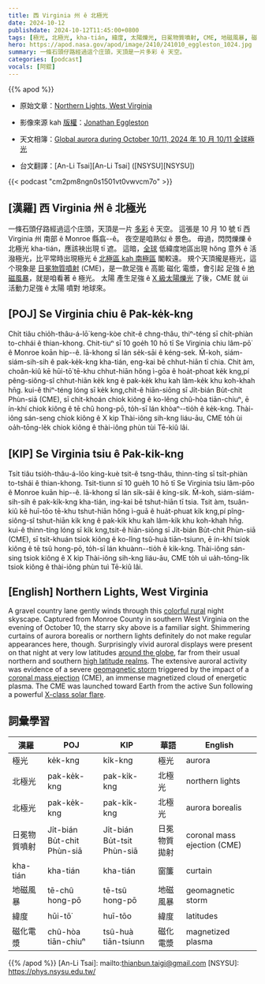 ```yaml
---
title: 西 Virginia 州 ê 北極光
date: 2024-10-12
publishdate: 2024-10-12T11:45:00+0800
tags: [極光, 北極光, kha-tián, 緯度, 太陽爍光, 日冕物質噴射, CME, 地磁風暴, 磁化電漿]
hero: https://apod.nasa.gov/apod/image/2410/241010_eggleston_1024.jpg
summary: 一條石頭仔路經過這个庄頭，天頂是一片多彩 ê 天空。
categories: [podcast]
vocals: [阿錕]
---
```


{{% apod %}}

- 原始文章：[Northern Lights, West Virginia](https://apod.nasa.gov/apod/ap241012.html)
- 影像來源 kah [版權][copyright]：[Jonathan Eggleston](https://www.astrobin.com/users/WVAstronomy/)
- 天文相簿：[Global aurora during October 10/11, 2024 年 10 月 10/11 全球極光](https://www.facebook.com/media/set/?vanity=APOD.Sky&set=a.530876019640980)

- 台文翻譯：[An-Li Tsai][An-Li Tsai] ([NSYSU][NSYSU])

{{< podcast "cm2pm8ngn0s1501vt0vwvcm7o" >}}

## [漢羅] 西 Virginia 州 ê 北極光
一條石頭仔路經過這个庄頭，天頂是一片 [多彩][colorful rural] ê 天空。
這張是 10 月 10 號 tī 西 Virginia 州 南部 ê Monroe 縣翕--ê。
夜空是咱熟似 ê 景色。
毋過，閃閃爍爍 ê 北極光 kha-tián，應該袂出現 tī 遮。
這暗，[全球][around the globe] 低緯度地區出現 hŏng 意外 ê 活潑極光，比平常時出現極光 ê [北極區 kah 南極區][high latitude realms] 閣較遠。
規个天頂攏是極光，這个現象是 [日冕物質噴射][coronal mass ejection] (CME)，是一款足強 ê 高能 磁化 電漿，會引起 足強 ê [地磁風暴][geomagnetic storm]，就是咱看著 ê 極光。
太陽 產生足強 ê [X 級太陽爍光][X-class solar flare] 了後，CME 就 ùi 活動力足強 ê 太陽 噴對 地球來。

## [POJ] Se Virginia chiu ê Pak-ke̍k-kng
Chi̍t tiâu chio̍h-thâu-á-lō͘ keng-kòe chit-ê chng-thâu, thiⁿ-téng sī chi̍t-phiàn to-chhái ê thian-khong.
Chit-tiuⁿ sī 10 goe̍h 10 hō tī Se Virginia chiu lâm-pō͘ ê Monroe koān hip--ê.
Iā-khong sī lán se̍k-sāi ê kéng-sek.
M̄-koh, siám-siám-sih-sih ê pak-ke̍k-kng kha-tián, eng-kai bē chhut-hiān tī chia.
Chit àm, choân-kiû kē hūi-tō͘ tē-khu chhut-hiān hőng ì-gōa ê hoa̍t-phoat ke̍k kng,pí pêng-siông-sî chhut-hiān ke̍k kng ê pak-ke̍k khu kah lâm-ke̍k khu koh-khah hn̄g.
kui-ê thiⁿ-téng lóng sī ke̍k kng,chit-ê hiān-siōng sī Ji̍t-bián Bu̍t-chit Phùn-siā (CME), sī chi̍t-khoán chiok kiông ê ko-lêng chû-hòa tiān-chiuⁿ, ē ín-khí chiok kiông ê tē chû hong-pō, to̍h-sī lán khòaⁿ--tio̍h ê ke̍k-kng.
Thài-iông sán-seng chiok kiông ê X kip Thài-iông sih-kng liáu-āu, CME to̍h ùi oa̍h-tōng-le̍k chiok kiông ê thài-iông phùn tùi Tē-kiû lâi.

## [KIP] Se Virginia tsiu ê Pak-ki̍k-kng
Tsi̍t tiâu tsio̍h-thâu-á-lōo king-kuè tsit-ê tsng-thâu, thinn-tíng sī tsi̍t-phiàn to-tshái ê thian-khong.
Tsit-tiunn sī 10 gue̍h 10 hō tī Se Virginia tsiu lâm-pōo ê Monroe kuān hip--ê.
Iā-khong sī lán si̍k-sāi ê kíng-sik.
M̄-koh, siám-siám-sih-sih ê pak-ki̍k-kng kha-tián, ing-kai bē tshut-hiān tī tsia.
Tsit àm, tsuân-kiû kē huī-tōo tē-khu tshut-hiān hőng ì-guā ê hua̍t-phuat ki̍k kng,pí pîng-siông-sî tshut-hiān ki̍k kng ê pak-ki̍k khu kah lâm-ki̍k khu koh-khah hn̄g.
kui-ê thinn-tíng lóng sī ki̍k kng,tsit-ê hiān-siōng sī Ji̍t-bián Bu̍t-chit Phùn-siā (CME), sī tsi̍t-khuán tsiok kiông ê ko-lîng tsû-huà tiān-tsiunn, ē ín-khí tsiok kiông ê tē tsû hong-pō, to̍h-sī lán khuànn--tio̍h ê ki̍k-kng.
Thài-iông sán-sing tsiok kiông ê X kip Thài-iông sih-kng liáu-āu, CME to̍h uì ua̍h-tōng-li̍k tsiok kiông ê thài-iông phùn tuì Tē-kiû lâi.

## [English] Northern Lights, West Virginia
A gravel country lane gently winds through this [colorful rural][colorful rural] night skyscape.
Captured from Monroe County in southern West Virginia on the evening of October 10, the starry sky above is a familiar sight.
Shimmering curtains of aurora borealis or northern lights definitely do not make regular appearances here, though.
Surprisingly vivid auroral displays were present on that night at very low latitudes [around the globe][around the globe], far from their usual northern and southern [high latitude realms][high latitude realms].
The extensive auroral activity was evidence of a severe [geomagnetic storm][geomagnetic storm] triggered by the impact of a [coronal mass ejection][coronal mass ejection] (CME), an immense magnetized cloud of energetic plasma.
The CME was launched toward Earth from the active Sun following a powerful [X-class solar flare][X-class solar flare].

## 詞彙學習
|漢羅|POJ|KIP|華語|English|
|-|-|-|-|-|
| 極光 | ke̍k-kng | ki̍k-kng | 極光 | aurora |
| 北極光 | pak-ke̍k-kng | pak-ki̍k-kng | 北極光 | northern lights |
| 北極光 | pak-ke̍k-kng | pak-ki̍k-kng | 北極光 | aurora borealis |
| 日冕物質噴射 | Ji̍t-bián Bu̍t-chit Phùn-siā | Ji̍t-bián Bu̍t-tsit Phùn-siā | 日冕物質拋射 | coronal mass ejection (CME) |
| kha-tián | kha-tián | kha-tián | 窗簾 | curtain |
| 地磁風暴 | tē-chû hong-pō | tē-tsû hong-pō | 地磁風暴 | geomagnetic storm |
| 緯度 | hūi-tō͘ | huī-tōo | 緯度 | latitudes |
| 磁化電漿 | chû-hòa tiān-chiuⁿ | tsû-huà tiān-tsiunn | 磁化電漿 | magnetized plasma |

{{% /apod %}}
[An-Li Tsai]: mailto:thianbun.taigi@gmail.com
[NSYSU]: https://phys.nsysu.edu.tw/

[copyright]: https://apod.nasa.gov/apod/fap/lib/about_apod.html#srapply
[License3]: https://creativecommons.org/licenses/by/3.0/
[License2]:https://creativecommons.org/licenses/by-nc-nd/2.0/

[colorful rural]:https://apod.nasa.gov/apod/ap240516.html
[around the globe]:https://spaceweathergallery2.com/index.php?&starting_point=0
[high latitude realms]:https://apod.nasa.gov/apod/ap231117.html
[geomagnetic storm]:https://spaceweather.com/
[coronal mass ejection]:https://solarscience.msfc.nasa.gov/CMEs.shtml
[X-class solar flare]:https://blogs.nasa.gov/solarcycle25/2024/10/09/sun-releases-strong-solar-flare-17/
